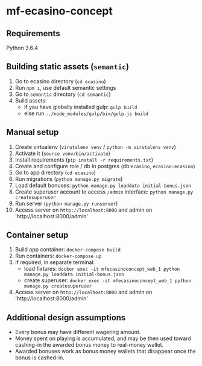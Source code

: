 # mf-ecasino-concept

## Requirements

Python 3.6.4

## Building static assets (`semantic`)

1. Go to ecasino directory (`cd ecasino`)
2. Run `npm i`, use default semantic settings
3. Go to `semantic` directory (`cd semantic`)
4. Build assets:
    - if you have globally installed gulp: `gulp build`
    - else run `../node_modules/gulp/bin/gulp.js build`

## Manual setup

1. Create virtualenv (`virutalenv venv` / `python -m virutalenv venv`)
2. Activate it (`source venv/bin/activate`)
3. Install requirements (`pip install -r requirements.txt`)
4. Create and configure role / db in postgres (db:`ecasino`, `ecasino:ecasino`)
5. Go to app directory (`cd ecasino`)
6. Run migrations (`python manage.py migrate`)
7. Load default bonuses: `python manage.py loaddata initial-bonus.json`
8. Create superuser account to access `/admin` interface: `python manage.py createsuperuser`
9. Run server (`python manage.py runserver`)
10. Access server on `http://localhost:8000` and admin on 'http://localhost:8000/admin'

## Container setup

1. Build app container: `docker-compose build`
2. Run containers: `docker-compose up`
3. If required, in separate terminal:
    - load fixtures: `docker exec -it mfecasinoconcept_web_1 python manage.py loaddata initial-bonus.json`
    - create superuser: `docker exec -it mfecasinoconcept_web_1 python manage.py createsuperuser`
4. Access server on `http://localhost:8000` and admin on 'http://localhost:8000/admin'

## Additional design assumptions

- Every bonus may have different wagering amount.
- Money spent on playing is accumulated, and may be then used toward cashing-in
  the awarded bonus money to real-money wallet.
- Awarded bonuses work as bonus money wallets that disappear once the bonus is
  cashed-in.
